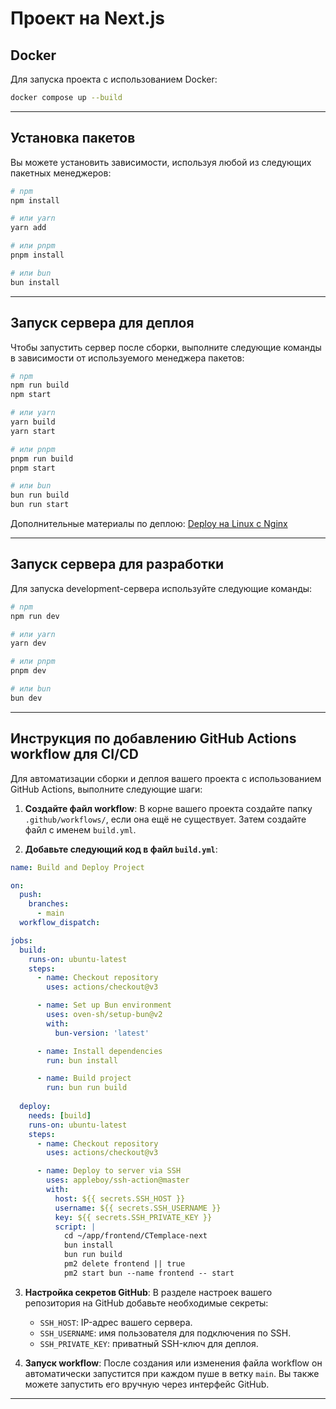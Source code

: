 # Проект на Next.js

## Docker

Для запуска проекта с использованием Docker:

```bash
docker compose up --build
```

---

## Установка пакетов

Вы можете установить зависимости, используя любой из следующих пакетных менеджеров:

```bash
# npm
npm install

# или yarn
yarn add

# или pnpm
pnpm install

# или bun
bun install
```

---

## Запуск сервера для деплоя

Чтобы запустить сервер после сборки, выполните следующие команды в зависимости от используемого менеджера пакетов:

```bash
# npm
npm run build
npm start

# или yarn
yarn build
yarn start

# или pnpm
pnpm run build
pnpm start

# или bun
bun run build
bun run start
```

Дополнительные материалы по деплою: [Deploy на Linux с Nginx](https://dev.to/j3rry320/deploy-your-nextjs-app-like-a-pro-a-step-by-step-guide-using-nginx-pm2-certbot-and-git-on-your-linux-server-3286)

---

## Запуск сервера для разработки

Для запуска development-сервера используйте следующие команды:

```bash
# npm
npm run dev

# или yarn
yarn dev

# или pnpm
pnpm dev

# или bun
bun dev
```

---

## Инструкция по добавлению GitHub Actions workflow для CI/CD

Для автоматизации сборки и деплоя вашего проекта с использованием GitHub Actions, выполните следующие шаги:

1. **Создайте файл workflow**:
   В корне вашего проекта создайте папку `.github/workflows/`, если она ещё не существует. Затем создайте файл с именем `build.yml`.

2. **Добавьте следующий код в файл `build.yml`**:



```yaml
name: Build and Deploy Project

on:
  push:
    branches:
      - main
  workflow_dispatch:

jobs: 
  build:
    runs-on: ubuntu-latest
    steps:
      - name: Checkout repository
        uses: actions/checkout@v3

      - name: Set up Bun environment
        uses: oven-sh/setup-bun@v2
        with:
          bun-version: 'latest'

      - name: Install dependencies
        run: bun install

      - name: Build project
        run: bun run build
        
  deploy:
    needs: [build]
    runs-on: ubuntu-latest
    steps:
      - name: Checkout repository
        uses: actions/checkout@v3

      - name: Deploy to server via SSH
        uses: appleboy/ssh-action@master
        with:
          host: ${{ secrets.SSH_HOST }}
          username: ${{ secrets.SSH_USERNAME }}
          key: ${{ secrets.SSH_PRIVATE_KEY }}
          script: |
            cd ~/app/frontend/CTemplace-next
            bun install
            bun run build
            pm2 delete frontend || true
            pm2 start bun --name frontend -- start

```

3. **Настройка секретов GitHub**:
   В разделе настроек вашего репозитория на GitHub добавьте необходимые секреты:
   - `SSH_HOST`: IP-адрес вашего сервера.
   - `SSH_USERNAME`: имя пользователя для подключения по SSH.
   - `SSH_PRIVATE_KEY`: приватный SSH-ключ для деплоя.

4. **Запуск workflow**:
   После создания или изменения файла workflow он автоматически запустится при каждом пуше в ветку `main`. Вы также можете запустить его вручную через интерфейс GitHub.

---